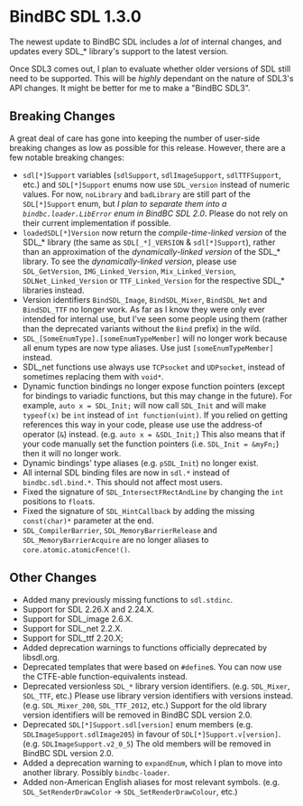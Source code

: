 # BindBC SDL 1.3.0
The newest update to BindBC SDL includes a *lot* of internal changes, and updates every SDL_* library's support to the latest version.

Once SDL3 comes out, I plan to evaluate whether older versions of SDL still need to be supported. This will be _highly_ dependant on the nature of SDL3's API changes. It might be better for me to make a "BindBC SDL3".

## Breaking Changes
A great deal of care has gone into keeping the number of user-side breaking changes as low as possible for this release. However, there are a few notable breaking changes:

- `sdl[*]Support` variables (`sdlSupport`, `sdlImageSupport`, `sdlTTFSupport`, etc.) and `SDL[*]Support` enums now use `SDL_version` instead of numeric values. For now, `noLibrary` and `badLibrary` are still part of the `SDL[*]Support` enum, but _I plan to separate them into a `bindbc.loader.LibError` enum in BindBC SDL 2.0_. Please do not rely on their current implementation if possible.
- `loadedSDL[*]Version` now return the _compile-time-linked version_ of the SDL_* library (the same as `SDL[_*]_VERSION` & `sdl[*]Support`), rather than an approximation of the _dynamically-linked version_ of the SDL_* library. To see the _dynamically-linked version_, please use `SDL_GetVersion`, `IMG_Linked_Version`, `Mix_Linked_Version`, `SDLNet_Linked_Version` or `TTF_Linked_Version` for the respective SDL_* libraries instead.
- Version identifiers `BindSDL_Image`, `BindSDL_Mixer`, `BindSDL_Net` and `BindSDL_TTF` no longer work. As far as I know they were only ever intended for internal use, but I've seen some people using them (rather than the deprecated variants without the `Bind` prefix) in the wild.
- `SDL_[SomeEnumType].[someEnumTypeMember]` will no longer work because all enum types are now type aliases. Use just `[someEnumTypeMember]` instead.
- SDL_net functions use always use `TCPsocket` and `UDPsocket`, instead of sometimes replacing them with `void*`.
- Dynamic function bindings no longer expose function pointers (except for bindings to variadic functions, but this may change in the future). For example, `auto x = SDL_Init;` will now call `SDL_Init` and will make `typeof(x)` be `int` instead of `int function(uint)`. If you relied on getting references this way in your code, please use use the address-of operator (`&`) instead. (e.g. `auto x = &SDL_Init;`) This also means that if your code manually set the function pointers (i.e. `SDL_Init = &myFn;`) then it will no longer work.
- Dynamic bindings' type aliases (e.g. `pSDL_Init`) no longer exist.
- All internal SDL binding files are now in `sdl.*` instead of `bindbc.sdl.bind.*`. This should not affect most users.
- Fixed the signature of `SDL_IntersectFRectAndLine` by changing the `int` positions to `float`s.
- Fixed the signature of `SDL_HintCallback` by adding the missing `const(char)*` parameter at the end.
- `SDL_CompilerBarrier`, `SDL_MemoryBarrierRelease` and `SDL_MemoryBarrierAcquire` are no longer aliases to `core.atomic.atomicFence!()`.

## Other Changes

- Added many previously missing functions to `sdl.stdinc`.
- Support for SDL 2.26.X and 2.24.X.
- Support for SDL_image 2.6.X.
- Support for SDL_net 2.2.X.
- Support for SDL_ttf 2.20.X;
- Added deprecation warnings to functions officially deprecated by libsdl.org.
- Deprecated templates that were based on `#define`s. You can now use the CTFE-able function-equivalents instead.
- Deprecated versionless `SDL_*` library version identifiers. (e.g. `SDL_Mixer`, `SDL_TTF`, etc.) Please use library version identifiers with versions instead. (e.g. `SDL_Mixer_200`, `SDL_TTF_2012`, etc.) Support for the old library version identifiers will be removed in BindBC SDL version 2.0.
- Deprecated `SDL[*]Support.sdl[version]` enum members (e.g. `SDLImageSupport.sdlImage205`) in favour of `SDL[*]Support.v[version]`. (e.g. `SDLImageSupport.v2_0_5`) The old members will be removed in BindBC SDL version 2.0.
- Added a deprecation warning to `expandEnum`, which I plan to move into another library. Possibly `bindbc-loader`.
- Added non-American English aliases for most relevant symbols. (e.g. `SDL_SetRenderDrawColor` → `SDL_SetRenderDrawColour`, etc.)
